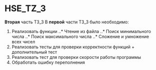 # HSE_TZ_3
**Вторая** часть ТЗ_3
В **первой** части ТЗ_3 было необходимо:
1. Реализовать функции
..* Чтение из файла
..* Поиск минимального числа
..* Поиск максимального числа
..* Сложение и умножение всех чисел
2. Реализовать тесты для проверки корректности функций + дополнительный тест
3. Реализовать тест для проверки скорости работы программы
4. Обработать ошибку переполнения
